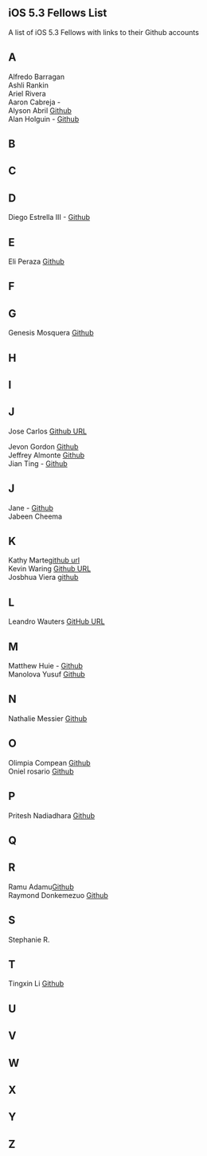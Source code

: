 ## iOS 5.3 Fellows List

A list of iOS 5.3 Fellows with links to their Github accounts

## A 

Alfredo Barragan [](https://github.com/AlfredoB212)   
Ashli Rankin [](https://github.com/Ashlirankin18)   
Ariel Rivera [](https://github.com/tawnyblvd)   
Aaron Cabreja - [](https://github.com/AaronCab)   
Alyson Abril [Github](https://github.com/alysonabril)  
Alan Holguin - [Github](github.com/lynksdomain)    

## B 

## C

## D

Diego Estrella III - [Github](github.com/destrella3)  

## E 

Eli Peraza [Github](https://github.com/EliPeraza)  

## F

## G 
Genesis Mosquera [Github](https://github.com/GMosquera1)  

## H 

## I 

## J

Jose Carlos [Github URL](https://github.com/josealarconchacon)

Jevon Gordon [Github](https://github.com/iosdevtrainee/)  
Jeffrey Almonte [Github](https://github.com/jalmonte83)   
Jian Ting - [Github](https://github.com/JianTing-Li)   

## J 

Jane - [Github](https://github.com/janezhu1618)    
Jabeen Cheema  

## K 

Kathy Marte[github url](https://github.com/Marte14)  
Kevin Waring [Github URL](https://github.com/kwaring3)  
Josbhua Viera [github](https://github.com/JoshuaViera)  

## L
Leandro Wauters [GitHub URL](https://github.com/leandrowauters)

## M

Matthew Huie -  [Github](https://github.com/MattHuie)  
Manolova Yusuf  [Github](https://github.com/manolovayusuf)  

## N

Nathalie Messier [Github](github.com/natmess)    

## O  
Olimpia Compean [Github](https://github.com/Olimpia1988)   
Oniel rosario [Github](https://github.com/onielrosario)  

## P 

Pritesh Nadiadhara [Github](https://github.com/PNadiadhara)

## Q
 
## R

Ramu Adamu[Github](https://github.com/ramuadamu/)  
Raymond Donkemezuo [Github](https://github.com/Donkemezuo/)  
 
## S 

Stephanie R.

## T 

Tingxin Li [Github](https://github.com/vaslee)   

## U

## V

## W

## X

## Y

## Z

